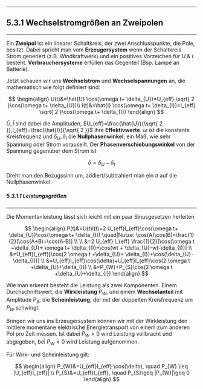 ***

## 5.3.1 Wechselstromgrößen an Zweipolen
***

Ein **Zweipol** ist ein linearer Schaltkreis, der zwei Anschlusspunkte, die Pole, besitzt. Dabei spricht man vom **Erzeugersystem** wenn der Schaltkreis Strom generiert (z.B. Windkraftwerk) und ein positives Vorzeichen für $U$ & $I$ besteht. **Verbrauchersysteme** erfüllen das Gegenteil (Bsp. Lampe an Batterie). 

Jetzt schauen wir uns **Wechselstrom** und **Wechselspannungen** an, die mathematisch wie folgt definiert sind:

$$
\begin{align}
U(t)&=\hat{U} \cos(\omega t+ \delta_{U})=U_{eff} \sqrt{ 2 }\cos(\omega t+ \delta_{U})\\
I(t)&=\hat{I} \cos(\omega t+ \delta_{I})=I_{eff} \sqrt{ 2 }\cos(\omega t+ \delta_{I})
\end{align}
$$

$\hat{U}, \hat{I}$ sind dabei die Amplituden, $U_{eff}=\frac{\hat{U}}{\sqrt{ 2 }},I_{eff}=\frac{\hat{I}}{\sqrt{ 2 }}$ ihre **Effektivwerte**. $\omega$ ist die konstante Kreisfrequenz und $\delta_{U}, \delta_{I}$ die **Nullphasenwinkel**, ein Maß, wie sehr Spannung oder Strom vorauseilt. Der **Phasenverschiebungswinkel** von der Spannung gegenüber dem Strom ist

$$
\delta=\delta_{U}-\delta_{I}
$$

Dreht man den Bezugssinn um, addiert/subtrahiert man ein $\pi$ auf die Nullphasenwinkel.

##### 5.3.1.1 Leistungsgrößen
***

Die Momentanleistung lässt sich leicht mit ein paar Sinusgesetzen herleiten

$$
\begin{align}
P(t)&=U(t)I(t)=2 U_{eff}I_{eff}\cos(\omega t+ \delta_{U})\cos(\omega t+ \delta_{I}) \quad|Nutze: \cos(A)\cos(B)=\frac{1}{2}[\cos(A+B)+\cos(A-B)] \\ \\
&=2 U_{eff} I_{eff} \frac{1}{2}[\cos(\omega t +\delta_{U}+ \omega t+ \delta_{I})+\cos(wt + \delta_{U}-wt-\delta_{I})] \\
&=U_{eff}I_{eff}[\cos(2 \omega t +\delta_{U}+ \delta_{I})+\cos(\delta_{U}-\delta_{I})] \\
&=U_{eff}I_{eff}\cos(\delta)+U_{eff}I_{eff}\cos(2 \omega t +\delta_{U}+\delta_{I}) \\
&=P_{W}+P_{S}\cos(2 \omega t +\delta_{U}+\delta_{I})
\end{align}
$$

Wie man erkennt besteht die Leistung als zwei Komponenten. Einem Durchschnittswert, die **Wirkleistung** $P_{W}$, und einem **Wechselanteil** mit Amplitude $P_{S}$, die **Scheinleistung**, der mit der doppelten Kreisfrequenz um $P_{W}$ schwingt.

Bringen wir uns ins Erzeugersystem können wir mit der Wirkleistung den mittlere momentane elektrische Energietransport von einem zum anderen Pol pro Zeit messen. Ist dabei $P_{W}>0$ wird Leistung vollbracht und abgegeben, bei $P_{W}<0$ wird Leistung aufgenommen.

Für Wirk- und Scheinleistung gilt:

$$
\begin{align}
P_{W}&=U_{eff}I_{eff} \cos(\delta), \quad P_{W} \leq |U_{eff}I_{eff}| \\
P_{S}&=U_{eff}I_{eff}, \quad P_{S}\geq |P_{W}|\geq 0
\end{align}
$$

